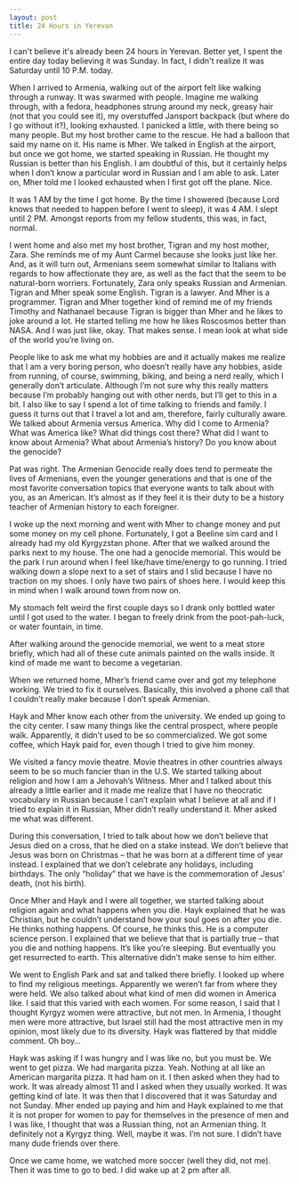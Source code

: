 ```yaml
---
layout: post
title: 24 Hours in Yerevan
---
```


I can't believe it's already been 24 hours in Yerevan. Better yet, I spent the entire day today believing it was Sunday. In fact, I didn't realize it was Saturday until 10 P.M. today.

When I arrived to Armenia, walking out of the airport felt like walking through a runway. It was swarmed with people. Imagine me walking through, with a fedora, headphones strung around my neck, greasy hair (not that you could see it), my overstuffed Jansport backpack (but where do I go without it?), looking exhausted. I panicked a little, with there being so many people. But my host brother came to the rescue. He had a balloon that said my name on it. His name is Mher. We talked in English at the airport, but once we got home, we started speaking in Russian. He thought my Russian is better than his English. I am doubtful of this, but it certainly helps when I don’t know a particular word in Russian and I am able to ask. Later on, Mher told me I looked exhausted when I first got off the plane. Nice.

It was 1 AM by the time I got home. By the time I showered (because Lord knows that needed to happen before I went to sleep), it was 4 AM. I slept until 2 PM. Amongst reports from my fellow students, this was, in fact, normal.

I went home and also met my host brother, Tigran and my host mother, Zara. She reminds me of my Aunt Carmel because she looks just like her. And, as it will turn out, Armenians seem somewhat similar to Italians with regards to how affectionate they are, as well as the fact that the seem to be natural-born worriers. Fortunately, Zara only speaks Russian and Armenian. Tigran and Mher speak some English. Tigran is a lawyer. And Mher is a programmer. Tigran and Mher together kind of remind me of my friends Timothy and Nathanael because Tigran is bigger than Mher and he likes to joke around a lot. He started telling me how he likes Roscosmos better than NASA. And I was just like, okay. That makes sense. I mean look at what side of the world you’re living on.

People like to ask me what my hobbies are and it actually makes me realize that I am a very boring person, who doesn’t really have any hobbies, aside from running, of course, swimming, biking,  and being a nerd really, which I generally don’t articulate. Although I’m not sure why this really matters because I’m probably hanging out with other nerds, but I’ll get to this in a bit. I also like to say I spend a lot of time talking to friends and family.  I guess it turns out that I travel a lot and am, therefore, fairly culturally aware. 
We talked about Armenia versus America. Why did I come to Armenia?  What was America like? What did things cost there? What did I want to know about Armenia? What about Armenia’s history? Do you know about the genocide?

Pat was right. The Armenian Genocide really does tend to permeate the lives of Armenians, even the younger generations and that is one of the most favorite conversation topics that everyone wants to talk about with you, as an American. It’s almost as if they feel it is their duty to be a history teacher of Armenian history to each foreigner.

I woke up the next morning and went with Mher to change money and put some money on my cell phone. Fortunately, I got a Beeline sim card and I already had my old Kyrgyzstan phone. After that we walked around the parks next to my house. The one had a genocide memorial. This would be the park I run around when I feel like/have time/energy to go running. I tried walking down a slope next to a set of stairs and I slid because I have no traction on my shoes. I only have two pairs of shoes here. I would keep this in mind when I walk around town from now on. 

My stomach felt weird the first couple days so I drank only bottled water until I got used to the water. I began to freely drink from the poot-pah-luck, or water fountain, in time.

After walking around the genocide memorial, we went to a meat store briefly, which had all of these cute animals painted on the walls inside. It kind of made me want to become a vegetarian.

When we returned home, Mher’s friend came over and got my telephone working. We tried to fix it ourselves. Basically, this involved a phone call that I couldn’t really make because I don’t speak Armenian.

Hayk and Mher know each other from the university. We ended up going to the city center. I saw many things like the central prospect, where people walk. Apparently, it didn’t used to be so commercialized. We got some coffee, which Hayk paid for, even though I tried to give him money.

We visited a fancy movie theatre. Movie theatres in other countries always seem to be so much fancier than in the U.S.
We started talking about religion and how I am a Jehovah’s Witness. Mher and I talked about this already a little earlier and it made me realize that I have no theocratic vocabulary in Russian because I can’t explain what I believe at all and if I tried to explain it in Russian, Mher didn’t really understand it. Mher asked me what was different. 

During this conversation, I tried to talk about how we don’t believe that Jesus died on a cross, that he died on a stake instead. We don’t believe that Jesus was born on Christmas – that he was born at a different time of year instead. I explained that we don’t celebrate any holidays, including birthdays. The only “holiday” that we have is the commemoration of Jesus’ death, (not his birth). 

Once Mher and Hayk and I were all together, we started talking about religion again and what happens when you die. Hayk explained that he was Christian, but he couldn’t understand how your soul goes on after you die. He thinks nothing happens. Of course, he thinks this. He is a computer science person. I explained that we believe that that is partially true – that you die and nothing happens. It’s like you’re sleeping. But eventually you get resurrected to earth. This alternative didn’t make sense to him either.

We went to English Park and sat and talked there briefly. I looked up where to find my religious meetings. Apparently we weren’t far from where they were held. We also talked about what kind of men did women in America like. I said that this varied with each women. For some reason, I said that I thought Kyrgyz women were attractive, but not men. In Armenia, I thought men were more attractive, but Israel still had the most attractive men in my opinion, most likely due to its diversity. Hayk was flattered by that middle comment. Oh boy…

Hayk was asking if I was hungry and I was like no, but you must be. We went to get pizza. We had margarita pizza. Yeah. Nothing at all like an American margarita pizza. It had ham on it. I then asked when they had to work. It was already almost 11 and I asked when they usually worked. It was getting kind of late. It was then that I discovered that it was Saturday and not Sunday. Mher ended up paying and him and Hayk explained to me that it is not proper for women to pay for themselves in the presence of men and I was like, I thought that was a Russian thing, not an Armenian thing. It definitely not a Kyrgyz thing. Well, maybe it was. I’m not sure. I didn’t have many dude friends over there.

Once we came home, we watched more soccer (well they did, not me). Then it was time to go to bed. I did wake up at 2 pm after all.
